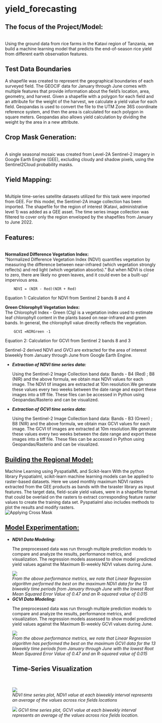 # yield_forecasting
<html>
<body>
<p style="font-family:times" >
        <h2>The focus of the Project/Model:</h2></br>
Using the ground data from rice farms in the Katavi region of Tanzania, we build a machine learning model that predicts the end-of-season rice yield from different earth observation features.
<p color="009B77"><h2>Test Data Boundaries</h2></p>
A shapefile was created to represent the geographical boundaries of each surveyed field.  The GEOCIF data for January through June comes with multiple features that provide information about the field’s location, area, geometry, and harvest. Given a shapefile with a polygon for each field and an attribute for the weight of the harvest, we calculate a yield value for each field. Geopandas is used to convert the file to the UTM Zone 36S coordinate reference system, and then the area is calculated for each polygon in square meters. Geopandas also allows yield calculation by dividing the weight by the area in a new attribute.


<h2>Crop Mask Generation:</h2></br>
A single seasonal mosaic was created from Level-2A Sentinel-2 imagery in Google Earth Engine (GEE), excluding cloudy and shadow pixels, using the Sentinel2Cloud probability masks.


<h2>Yield Mapping:</h2></br>
Multiple time-series satellite datasets utilized for this task were imported from GEE. For this model, the Sentinel-2A image collection has been imported. The shapefile for the region of interest (Katavi, administrative level 1) was added as a GEE asset. The time series image collection was filtered to cover only the region enveloped by the shapefiles from January to June 2022.

<h2>Features:</h2></br>
<b>Normalized  Difference Vegetation Index:</b></br> 
“Normalized Difference Vegetation Index (NDVI) quantifies vegetation by measuring the difference between near-infrared (which vegetation strongly reflects) and red light (which vegetation absorbs).” But when NDVI is close to zero, there are likely no green leaves, and it could even be a built-up/ impervious area.

        NDVI = (NIR - Red)(NIR + Red)
Equation 1: Calculation for NDVI from Sentinel 2 bands 8 and 4

<b>Green Chlorophyll Vegetation Index:</b></br>
The Chlorophyll Index - Green (Clg) is a vegetation index used to estimate leaf chlorophyll content in the plants based on near-infrared and green bands. In general, the chlorophyll value directly reflects the vegetation.

        GCVI =NIRGreen -1 
Equation 2: Calculation for GCVI from Sentinel 2 bands 8 and 3

Sentinel-2 derived NDVI and GVCI are extracted for the area of interest biweekly from January through June from Google Earth Engine.
<ul>
<li><b><i>Extraction of NDVI time series data:</i></b></li>
<p>Using the Sentinel-2 Image Collection band data: Bands - B4 (Red) ; B8  (NIR) and the above formula, we obtain max NDVI values for each image. The NDVI tif        images are extracted  at 10m resolution.We generate these values every two weeks between the date range and export these images into a tiff file. These files can be accessed in Python using Geopandas/Rasterio and can be visualized.</p>

<li><b><i>Extraction of GCVI time series data:</i></b></li>
<p>Using the Sentinel-2 Image Collection band data: Bands - B3 (Green) ; B8  (NIR) and the above formula, we obtain max GCVI values for each image. The GCVI        tif images are extracted  at 10m resolution.We generate these values every two weeks between the date range and export these images into a tiff file. These files can be accessed in Python using Geopandas/Rasterio and can be visualized.
</ul>

<h2><u>Building the Regional Model:</u></h2>
Machine Learning using PyspatialML and Scikit-learn
With the python library Pyspatialml, scikit-learn machine learning models can be applied to raster-based datasets. Here we used monthly maximum NDVI rasters extracted from the GEE products as bands with the tsraster library as input features. The target data, field-scale yield values, were in a shapefile format that could be overlaid on the rasters to extract corresponding feature raster values to create the training data set. Pyspatialml also includes methods to plot the results and modify rasters.
</br>
<img src ="https://github.com/Isha957/yield_forecasting/blob/master/Cropmaskvisualization.png" alt = "Applying Cross Mask"></img>

<h2><u>Model Experimentation:</u></h2>
<ul>
<li><b><i>NDVI Data Modeling:</i></b></li>
<p>The preprocessed data was run through multiple prediction models to compare and analyze the results, performance metrics, and visualization. The regression        models assessed to show model predicted yield values against the Maximum Bi-weekly NDVI values during June.</p>
<img src="https://github.com/Isha957/yield_forecasting/blob/master/Linear%20Regression_NDVI.png"></img></br>
<i>From the above performance metrics, we note that Linear Regression algorithm performed the best on the maximum NDVI data for the 13 biweekly time periods from January through June with the lowest Root Mean Squared Error Value of 0.47 and an R-squared value of 0.015</i>
</br>

<li><b><i>GCVI Data Modeling:</i></b></li>
<p>The preprocessed data was run through multiple prediction models to compare and analyze the results, performance metrics, and visualization. The regression      models assessed to show model predicted yield values against the Maximum Bi-weekly GCVI values during June.</p>
<img src= "https://github.com/Isha957/yield_forecasting/blob/master/Linear%20Regression.png"></img><br>
<i>From the above performance metrics, we note that Linear Regression algorithm has performed the best on the maximum GCVI data for the 13 biweekly time periods from January through June with the lowest Root Mean Squared Error Value of 0.47 and an R-squared value of 0.015</i>


<h2>Time-Series Visualization</h2><br>

<img src =" https://github.com/Isha957/yield_forecasting/blob/master/Time%20series%20-NDVI.png"></img><br>
<i>NDVI time series plot, NDVI value at each biweekly interval represents an average of the values across rice fields locations</i> <br>

<img src="https://github.com/Isha957/yield_forecasting/blob/master/Time%20series%20-GCVI.png"></img>
<i>GCVI time series plot, GCVI value at each biweekly interval represents an average of the values across rice fields location.</i>

</p>    
</body>
</html>
